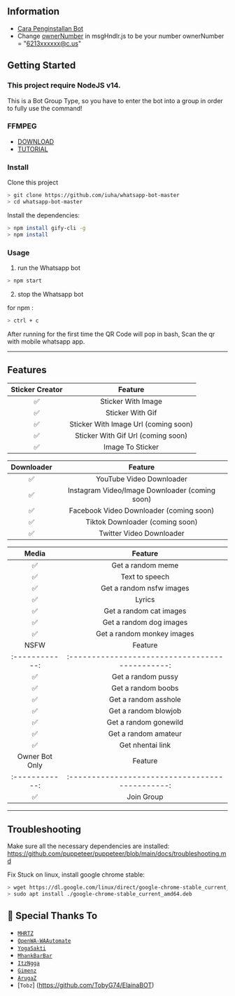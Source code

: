 ## Information

- [Cara Penginstallan Bot](https://youtu.be/41Xj_Kg4DCM)
- Change [ownerNumber](https://github.com/iuha/whatsapp-bot-master/blob/main/msgHndlr.js#L82) in msgHndlr.js to be your number
ownerNumber = "6213xxxxxx@c.us"

## Getting Started

### This project require NodeJS v14.
This is a Bot Group Type, so you have to enter the bot into a group in order to fully use the command!

### FFMPEG
- [DOWNLOAD](https://ffmpeg.org/)
- [TUTORIAL](https://youtu.be/04Gf6TEnmjk)

### Install
Clone this project

```bash
> git clone https://github.com/iuha/whatsapp-bot-master
> cd whatsapp-bot-master
```

Install the dependencies:

```bash
> npm install gify-cli -g
> npm install
```

### Usage
1. run the Whatsapp bot

```bash
> npm start
```

2. stop the Whatsapp bot

for npm :
```bash
> ctrl + c
```

After running for the first time the QR Code will pop in bash, Scan the qr with mobile whatsapp app.

---
## Features

| Sticker Creator |                Feature           |
| :-----------: | :--------------------------------: |
|       ✅       | Sticker With Image          |
|       ✅       | Sticker With Gif                    |
|       ✅       | Sticker With Image Url (coming soon)                       |
|       ✅       | Sticker With Gif Url  (coming soon) |
|       ✅       | Image To Sticker   |


| Downloader |                     Feature                |
| :------------: | :---------------------------------------------: |
|       ✅        |   YouTube Video Downloader                    |
|       ✅        |   Instagram Video/Image Downloader (coming soon)           |
|       ✅        |   Facebook Video Downloader (coming soon)                 |
|       ✅        |  Tiktok Downloader (coming soon)                 |
|       ✅        |   Twitter Video Downloader         |

| Media  |                     Feature                     |
| :------------: | :---------------------------------------------: |
|       ✅        |   Get a random meme             |
|       ✅        |   Text to speech                |
|       ✅        |   Get a random nsfw images     |
|       ✅        |   Lyrics    |
|       ✅        |   Get a random cat images       |
|       ✅        |   Get a random dog images       |
|      ✅       |   Get a random monkey images                    |
| NSFW  |                     Feature                     |
| :------------: | :---------------------------------------------: |
|       ✅        |   Get a random pussy             |
|       ✅        |   Get a random boobs				|
|       ✅        |   Get a random asshole     |
|       ✅        |   Get a random blowjob    |
|       ✅        |   Get a random gonewild       |
|       ✅        |   Get a random amateur       |
|       ✅        |   Get nhentai link                    |
 Owner Bot Only  |              Feature                |
| :------------: | :---------------------------------------------: |
|       ✅        |   Join Group                      |

---

## Troubleshooting
Make sure all the necessary dependencies are installed: https://github.com/puppeteer/puppeteer/blob/main/docs/troubleshooting.md

Fix Stuck on linux, install google chrome stable: 
```bash
> wget https://dl.google.com/linux/direct/google-chrome-stable_current_amd64.deb
> sudo apt install ./google-chrome-stable_current_amd64.deb
```

## 🙏 Special Thanks To

* [`MHRTZ`](https://github.com/MRHRTZ) 
* [`OpenWA-WAAutomate`](https://github.com/open-wa/wa-automate-nodejs) 
* [`YogaSakti`](https://github.com/YogaSakti/imageToSticker) 
* [`MhankBarBar`](https://github.com/MhankBarBar/whatsapp-bot) 
* [`ItzNgga`](https://github.com/ItzNgga/wa-bot.js) 
* [`Gimenz`](https://github.com/Gimenz) 
* [`ArugaZ`](https://github.com/ArugaZ/whatsapp-bot) 
* [`Tobz`] (https://github.com/TobyG74/ElainaBOT)
